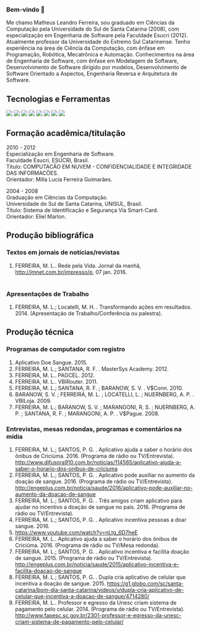 ### Bem-vindo 👋

Me chamo Matheus Leandro Ferreira, sou graduado em Ciências da Computação pela Universidade do Sul de Santa Catarina (2008), com especialização em Engenharia de Software pela Faculdade Esucri (2012). Atualmente professor da Universidade do Extremo Sul Catarinense. Tenho experiência na área de Ciência da Computação, com ênfase em Programação, Robótica, Mecatrônica e Automação. Conhecimentos na área de Engenharia de Software, com ênfase em Modelagem de Software, Desenvolvimento de Software dirigido por modelos, Desenvolvimento de Software Orientado a Aspectos, Engenharia Reversa e Arquitetura de Software.

## Tecnologias e Ferramentas
<img src="https://img.shields.io/badge/JAVA-blue?style=for-the-badge&logo=java&logoColor=black"> <img src="https://img.shields.io/badge/Node.js-43853D?style=for-the-badge&logo=node.js&logoColor=white"> <img src="https://img.shields.io/badge/TypeScript-007ACC?style=for-the-badge&logo=typescript&logoColor=white"> <img src="https://img.shields.io/badge/CSharp-E34F26?style=for-the-badge&logo=csharp&logoColor=white"> <img src="https://img.shields.io/badge/CSS3-1572B6?style=for-the-badge&logo=css3&logoColor=white"> <img src="https://img.shields.io/badge/Android-1572B6?style=for-the-badge&logo=android&logoColor=green"> <img src="https://img.shields.io/badge/Python-20232A?style=for-the-badge&logo=python&logoColor=61DAFB"> <img src="https://img.shields.io/badge/AspNetCore-DD0031?style=for-the-badge&logo=AspNet&logoColor=white">

## Formação acadêmica/titulação
2010 - 2012<br>
Especialização em Engenharia de Software.<br>
Faculdade Esucri, ESUCRI, Brasil.<br>
Título: COMPUTACÃO EM NUVEM - CONFIDENCIALIDADE E INTEGRIDADE DAS INFORMACÕES.<br>
Orientador: Milla Lucia Ferreira Guimarães.<br>

2004 - 2008<br>
Graduação em Ciências da Computação.<br>
Universidade do Sul de Santa Catarina, UNISUL, Brasil.<br>
Título: Sistema de Identificação e Segurança Via Smart-Card.<br>
Orientador: Eliel Marlon.<br>

## Produção bibliográfica
### Textos em jornais de notícias/revistas<br>
1. FERREIRA, M. L.. Rede pela Vida. Jornal da manhã, http://jmnet.com.br/impresso/p, 07 jan. 2016.<br><br>

### Apresentações de Trabalho<br>
1. FERREIRA, M. L.; Locatelli, M. H. . Transformando ações em resultados. 2014. (Apresentação de Trabalho/Conferência ou palestra).<br>

## Produção técnica
### Programas de computador com registro<br>
1. Aplicativo Doe Sangue. 2015.<br>
2. FERREIRA, M. L.; SANTANA, R. F. . MasterSys Academy. 2012.<br>
3. FERREIRA, M. L.. PAGCEL. 2012.<br>
4. FERREIRA, M. L.. VBIRouter. 2011.<br>
5. FERREIRA, M. L.; SANTANA, R. F. ; BARANOW, S. V. . V$Conn. 2010.<br>
6. BARANOW, S. V. ; FERREIRA, M. L. ; LOCATELLI, L. ; NUERNBERG, A. P. . VBILoja. 2009.<br>
7. FERREIRA, M. L.; BARANOW, S. V. ; MARANGONI, R. S. ; NUERNBERG, A. P. ; SANTANA, R. F. ; MARANGONI, A. P. . V$Pague. 2008.<br>

### Entrevistas, mesas redondas, programas e comentários na mídia
1. FERREIRA, M. L.; SANTOS, P. G. . Aplicativo ajuda a saber o horário dos ônibus de Criciúma. 2016. (Programa de rádio ou TV/Entrevista). http://www.difusora910.com.br/noticias/114565/aplicativo-ajuda-a-saber-o-horario-dos-onibus-de-criciuma <br>
2. FERREIRA, M. L.; SANTOS, P. G. . Aplicativo pode auxiliar no aumento da doação de sangue. 2016. (Programa de rádio ou TV/Entrevista). http://engeplus.com.br/noticia/saude/2016/aplicativo-pode-auxiliar-no-aumento-da-doacao-de-sangue <br>
3. FERREIRA, M. L.; SANTOS, P. G. . Três amigos criam aplicativo para ajudar no incentivo a doação de sangue no país. 2016. (Programa de rádio ou TV/Entrevista). <br>
4. FERREIRA, M. L.; SANTOS, P. G. . Aplicativo incentiva pessoas a doar sangue. 2016.
5. https://www.youtube.com/watch?v=nLtg_6D7heE <br>
6. FERREIRA, M. L.. Aplicativo ajuda a saber o horário dos ônibus de Criciúma. 2016. (Programa de rádio ou TV/Mesa redonda). <br>
7. FERREIRA, M. L.; SANTOS, P. G. . Aplicativo incentiva e facilita doação de sangue. 2015. (Programa de rádio ou TV/Entrevista). http://engeplus.com.br/noticia/saude/2015/aplicativo-incentiva-e-facilita-doacao-de-sangue<br> 
9. FERREIRA, M. L.; SANTOS, P. G. . Dupla cria aplicativo de celular que incentiva a doação de sangue. 2015. https://g1.globo.com/sc/santa-catarina/bom-dia-santa-catarina/videos/v/dupla-cria-aplicativo-de-celular-que-incentiva-a-doacao-de-sangue/4714280/<br>
10. FERREIRA, M. L.. Professor e egresso da Unesc criam sistema de pagamento pelo celular. 2014. (Programa de rádio ou TV/Entrevista). http://www.fapesc.sc.gov.br/2301-professor-e-egresso-da-unesc-criam-sistema-de-pagamento-pelo-celular/ <br>
 
<!--
**matheuslf/matheuslf** is a ✨ _special_ ✨ repository because its `README.md` (this file) appears on your GitHub profile.

Here are some ideas to get you started:

- 🔭 I’m currently working on ...
- 🌱 I’m currently learning ...
- 👯 I’m looking to collaborate on ...
- 🤔 I’m looking for help with ...
- 💬 Ask me about ...
- 📫 How to reach me: ...
- 😄 Pronouns: ...
- ⚡ Fun fact: ...
-->

